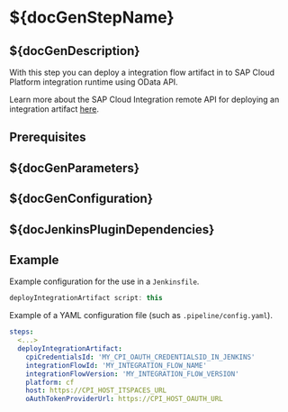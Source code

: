 # ${docGenStepName}

## ${docGenDescription}

With this step you can deploy a integration flow artifact in to SAP Cloud Platform integration runtime using OData API.

Learn more about the SAP Cloud Integration remote API for deploying an integration artifact [here](https://help.sap.com/viewer/368c481cd6954bdfa5d0435479fd4eaf/Cloud/en-US/08632076a1114bc1b6a1ecafef8f0178.html).

## Prerequisites

## ${docGenParameters}

## ${docGenConfiguration}

## ${docJenkinsPluginDependencies}

## Example

Example configuration for the use in a `Jenkinsfile`.

```groovy
deployIntegrationArtifact script: this
```

Example of a YAML configuration file (such as `.pipeline/config.yaml`).

```yaml
steps:
  <...>
  deployIntegrationArtifact:
    cpiCredentialsId: 'MY_CPI_OAUTH_CREDENTIALSID_IN_JENKINS'
    integrationFlowId: 'MY_INTEGRATION_FLOW_NAME'
    integrationFlowVersion: 'MY_INTEGRATION_FLOW_VERSION'
    platform: cf
    host: https://CPI_HOST_ITSPACES_URL
    oAuthTokenProviderUrl: https://CPI_HOST_OAUTH_URL
```

